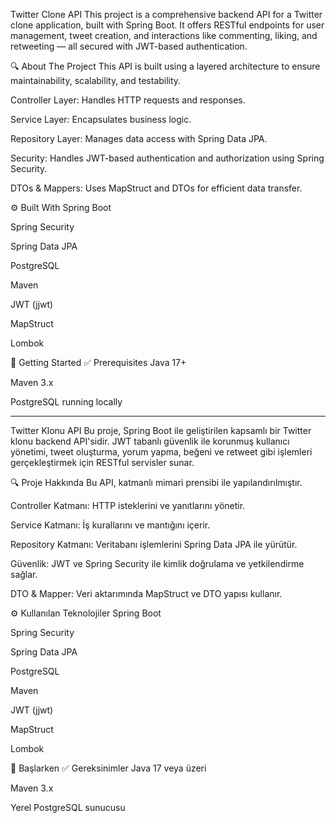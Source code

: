 Twitter Clone API
This project is a comprehensive backend API for a Twitter clone application, built with Spring Boot. It offers RESTful endpoints for user management, tweet creation, and interactions like commenting, liking, and retweeting — all secured with JWT-based authentication.

🔍 About The Project
This API is built using a layered architecture to ensure maintainability, scalability, and testability.

Controller Layer: Handles HTTP requests and responses.

Service Layer: Encapsulates business logic.

Repository Layer: Manages data access with Spring Data JPA.

Security: Handles JWT-based authentication and authorization using Spring Security.

DTOs & Mappers: Uses MapStruct and DTOs for efficient data transfer.

⚙️ Built With
Spring Boot

Spring Security

Spring Data JPA

PostgreSQL

Maven

JWT (jjwt)

MapStruct

Lombok

🚀 Getting Started
✅ Prerequisites
Java 17+

Maven 3.x

PostgreSQL running locally

---------------------------------------------------------------------------------------------------------------------------------------------------------------------------------------------------------------------------------------------------------

Twitter Klonu API
Bu proje, Spring Boot ile geliştirilen kapsamlı bir Twitter klonu backend API'sidir. JWT tabanlı güvenlik ile korunmuş kullanıcı yönetimi, tweet oluşturma, yorum yapma, beğeni ve retweet gibi işlemleri gerçekleştirmek için RESTful servisler sunar.

🔍 Proje Hakkında
Bu API, katmanlı mimari prensibi ile yapılandırılmıştır.

Controller Katmanı: HTTP isteklerini ve yanıtlarını yönetir.

Service Katmanı: İş kurallarını ve mantığını içerir.

Repository Katmanı: Veritabanı işlemlerini Spring Data JPA ile yürütür.

Güvenlik: JWT ve Spring Security ile kimlik doğrulama ve yetkilendirme sağlar.

DTO & Mapper: Veri aktarımında MapStruct ve DTO yapısı kullanır.

⚙️ Kullanılan Teknolojiler
Spring Boot

Spring Security

Spring Data JPA

PostgreSQL

Maven

JWT (jjwt)

MapStruct

Lombok

🚀 Başlarken
✅ Gereksinimler
Java 17 veya üzeri

Maven 3.x

Yerel PostgreSQL sunucusu

